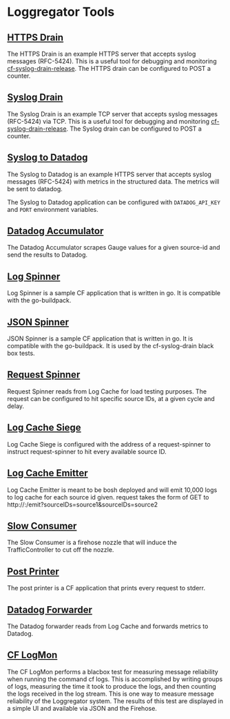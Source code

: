 # Loggregator Tools

## [HTTPS Drain][https-drain]

The HTTPS Drain is an example HTTPS server that accepts syslog messages
(RFC-5424). This is a useful tool for debugging and monitoring
[cf-syslog-drain-release][cf-syslog-drain-release].
The HTTPS drain can be configured to POST a counter.

## [Syslog Drain][syslog-drain]

The Syslog Drain is an example TCP server that accepts syslog messages
(RFC-5424) via TCP. This is a useful tool for debugging and monitoring
[cf-syslog-drain-release][cf-syslog-drain-release].
The Syslog drain can be configured to POST a counter.

## [Syslog to Datadog][syslog-to-datadog]

The Syslog to Datadog is an example HTTPS server that accepts syslog messages
(RFC-5424) with metrics in the structured data. The metrics will be sent to
datadog.

The Syslog to Datadog application can be configured with `DATADOG_API_KEY` and
`PORT` environment variables.

## [Datadog Accumulator][data-dog-accumulator]

The Datadog Accumulator scrapes Gauge values for a given source-id and send
the results to Datadog.

## [Log Spinner][logspinner]

Log Spinner is a sample CF application that is written in go. It is compatible
with the go-buildpack.

## [JSON Spinner][jsonspinner]

JSON Spinner is a sample CF application that is written in go. It is compatible
with the go-buildpack. It is used by the cf-syslog-drain black box tests.

## [Request Spinner][request-spinner]

Request Spinner reads from Log Cache for load testing purposes. The request
can be configured to hit specific source IDs, at a given cycle and delay.

## [Log Cache Siege][log-cache-siege]

Log Cache Siege is configured with the address of a request-spinner to
instruct request-spinner to hit every available source ID.

## [Log Cache Emitter][log-cache-emitter]

Log Cache Emitter is meant to be bosh deployed and will emit 10,000 logs to
log cache for each source id given. request takes the form of GET to
http://<host>:<port>/emit?sourceIDs=source1&sourceIDs=source2

## [Slow Consumer][slow-consumer]

The Slow Consumer is a firehose nozzle that will induce the TrafficController
to cut off the nozzle.

## [Post Printer][postprinter]

The post printer is a CF application that prints every request to stderr.

## [Datadog Forwarder][datadog-forwarder]

The Datadog forwarder reads from Log Cache and forwards metrics to Datadog.

## [CF LogMon][cf-logmon]

The CF LogMon performs a blacbox test for measuring message reliability when
running the command cf logs. This is accomplished by writing groups of logs,
measuring the time it took to produce the logs, and then counting the logs
received in the log stream. This is one way to measure message reliability of
the Loggregator system. The results of this test are displayed in a simple UI
and available via JSON and the Firehose.

[https-drain]: https://github.com/cloudfoundry-incubator/loggregator-tools/tree/master/https_drain
[syslog-drain]: https://github.com/cloudfoundry-incubator/loggregator-tools/tree/master/syslog_drain
[cf-syslog-drain-release]: https://github.com/cloudfoundry/cf-syslog-drain-release
[syslog-to-datadog]: https://github.com/cloudfoundry-incubator/loggregator-tools/tree/master/syslog_to_datadog
[data-dog-accumulator]: https://github.com/cloudfoundry-incubator/loggregator-tools/tree/master/experimental/data-dog-accumulator
[logspinner]: https://github.com/cloudfoundry-incubator/loggregator-tools/tree/master/logspinner
[jsonspinner]: https://github.com/cloudfoundry-incubator/loggregator-tools/tree/master/jsonspinner
[request-spinner]: https://github.com/cloudfoundry-incubator/loggregator-tools/tree/master/request-spinner
[log-cache-siege]: https://github.com/cloudfoundry-incubator/loggregator-tools/tree/master/log-cache-siege
[log-cache-emitter]: https://github.com/cloudfoundry-incubator/loggregator-tools/tree/master/log-cache-emitter
[slow-consumer]: https://github.com/cloudfoundry-incubator/loggregator-tools/tree/master/slow_consumer
[postprinter]: https://github.com/cloudfoundry-incubator/loggregator-tools/tree/master/postprinter
[datadog-forwarder]: https://github.com/cloudfoundry-incubator/loggregator-tools/tree/master/log-cache-forwarders/datadog
[cf-logmon]: https://github.com/cloudfoundry-incubator/cf-logmon
